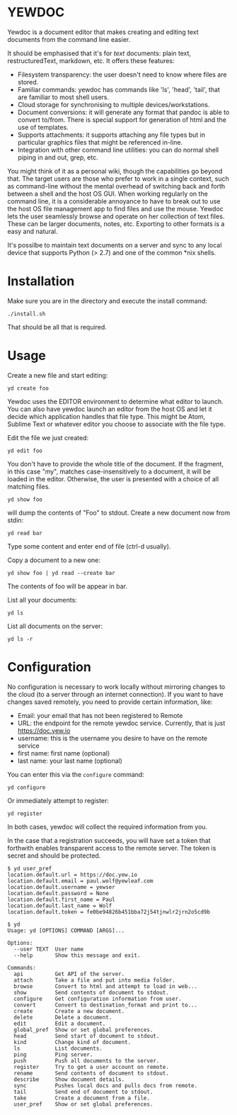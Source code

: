 YEWDOC
======

Yewdoc is a document editor that makes creating and editing text documents from the command line easier. 

It should be emphasised that it's for *text* documents: plain text, restructuredText, markdown, etc. It offers these features:

* Filesystem transparency: the user doesn't need to know where files are stored. 
* Familiar commands: yewdoc has commands like 'ls', 'head', 'tail', that are familiar to most shell users.
* Cloud storage for synchronising to multiple devices/workstations. 
* Document conversions: it will generate any format that pandoc is able to convert to/from. There is special support for generation of html and the use of templates. 
* Supports attachments: it supports attaching any file types but in particular graphics files that might be referenced in-line. 
* Integration with other command line utilities: you can do normal shell piping in and out, grep, etc. 
 
You might think of it as a personal wiki, though the capabilities go beyond that. The target users are those who prefer to work in a single context, such as command-line without the mental overhead of switching back and forth between a shell and the host OS GUI. When working regularly on the command line, it is a considerable annoyance to have to break out to use the host OS file management app to find files and use the mouse. Yewdoc lets the user seamlessly browse and operate on her collection of text files. These can be larger documents, notes, etc. Exporting to other formats is a easy and natural. 

It's possilbe to maintain text documents on a server and sync to any local device that supports Python (> 2.7) and one of the common *nix shells. 

Installation
============

Make sure you are in the directory and execute the install command:

    ./install.sh

That should be all that is required. 

Usage
=====

Create a new file and start editing: 

    yd create foo

Yewdoc uses the EDITOR environment to determine what editor to launch. You can also have yewdoc launch an editor from the host OS and let it decide which application handles that file type. This might be Atom, Sublime Text or whatever editor you choose to associate with the file type. 

Edit the file we just created:

    yd edit foo

You don't have to provide the whole title of the document. If the fragment, in this case "my", matches case-insensitively to a document, it will be loaded in the editor. Otherwise, the user is presented with a choice of all matching files. 

    yd show foo

will dump the contents of "Foo" to stdout. Create a new document now from stdin:

    yd read bar

Type some content and enter end of file (ctrl-d usually). 

Copy a document to a new one: 

    yd show foo | yd read --create bar

The contents of foo will be appear in bar. 

List all your documents: 

    yd ls

List all documents on the server:

    yd ls -r

Configuration
=============

No configuration is necessary to work locally without mirroring changes to the cloud (to a server through an internet connection). If you want to have changes saved remotely, you need to provide certain information, like:

* Email: your email that has not been registered to Remote
* URL: the endpoint for the remote yewdoc service. Currently, that is just https://doc.yew.io
* username: this is the username you desire to have on the remote service
* first name: first name (optional)
* last name: your last name (optional)

You can enter this via the `configure` command: 

    yd configure

Or immediately attempt to register: 

    yd register

In both cases, yewdoc will collect the required information from you. 

In the case that a registration succeeds, you will have set a token that forthwith enables transparent access to the remote server. The token is secret and should be protected. 

```
$ yd user_pref
location.default.url = https://doc.yew.io
location.default.email = paul.wolf@yewleaf.com
location.default.username = yewser
location.default.password = None
location.default.first_name = Paul
location.default.last_name = Wolf
location.default.token = fe0be94826b451bba72j54tjnwlr2jrn2o5cd9b
```

```
$ yd
Usage: yd [OPTIONS] COMMAND [ARGS]...

Options:
  --user TEXT  User name
  --help       Show this message and exit.

Commands:
  api          Get API of the server.
  attach       Take a file and put into media folder.
  browse       Convert to html and attempt to load in web...
  show         Send contents of document to stdout.
  configure    Get configuration information from user.
  convert      Convert to destination_format and print to...
  create       Create a new document.
  delete       Delete a document.
  edit         Edit a document.
  global_pref  Show or set global preferences.
  head         Send start of document to stdout.
  kind         Change kind of document.
  ls           List documents.
  ping         Ping server.
  push         Push all documents to the server.
  register     Try to get a user account on remote.
  rename       Send contents of document to stdout.
  describe     Show document details.
  sync         Pushes local docs and pulls docs from remote.
  tail         Send end of document to stdout.
  take         Create a document from a file.
  user_pref    Show or set global preferences.
```


